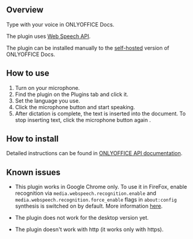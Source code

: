 ## Overview

Type with your voice in ONLYOFFICE Docs.

The plugin uses [Web Speech API](https://developer.mozilla.org/en-US/docs/Web/API/Web_Speech_API).

The plugin can be installed manually to the [self-hosted](https://github.com/ONLYOFFICE/DocumentServer) version of ONLYOFFICE Docs.

## How to use

1. Turn on your microphone.
2. Find the plugin on the Plugins tab and click it.
3. Set the language you use.
4. Click the microphone button and start speaking. 
5. After dictation is complete, the text is inserted into the document. To stop inserting text, click the microphone button again . 

## How to install

Detailed instructions can be found in [ONLYOFFICE API documentation](https://api.onlyoffice.com/plugin/installation).

## Known issues

- This plugin works in Google Chrome only. To use it in FireFox, enable recognition via `media.webspeech.recognition.enable` and `media.webspeech.recognition.force_enable` flags in `about:config` synthesis is switched on by default. More information [here](https://developer.mozilla.org/en-US/docs/Web/API/Web_Speech_API). 

- The plugin does not work for the desktop version yet.

- The plugin doesn't work with http (it works only with https).

